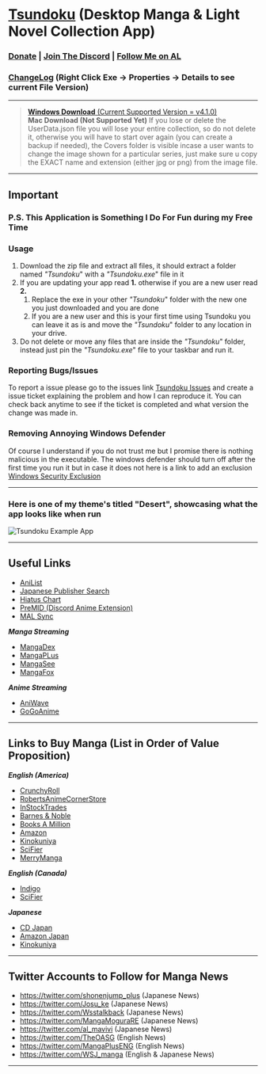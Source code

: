 # [Tsundoku](https://en.wikipedia.org/wiki/Tsundoku) (Desktop Manga & Light Novel Collection App)
### [Donate](https://www.paypal.com/donate/?business=JAYCVEJGDF4GY&no_recurring=0&item_name=Anyone+amount+helps+and+keeps+the+app+going.&currency_code=USD) | [Join The Discord](https://discord.gg/QcZ5jcFPeU) | [Follow Me on AL](https://anilist.co/user/Preminence/)
### [ChangeLog](https://github.com/Sigrec/Tsundoku/blob/main/ChangeLog.txt) (Right Click Exe → Properties → Details to see current File Version)
***
>[**Windows Download** (Current Supported Version = v4.1.0)](https://github.com/Sigrec/Tsundoku/releases/tag/v4.1.0.0)\
**Mac Download (Not Supported Yet)**
If you lose or delete the UserData.json file you will lose your entire collection, so do not delete it, otherwise you  will have to start over again (you can create a backup if needed), the Covers folder is visible incase a user wants to change the image shown for a particular series, just make sure u copy the EXACT name and extension (either jpg or png) from the image file.

***
## Important
### P.S. This Application is Something I Do For Fun during my Free Time
### Usage
1. Download the zip file and extract all files, it should extract a folder named *"Tsundoku*" with a *"Tsundoku.exe*" file in it
2. If you are updating your app read **1.** otherwise if you are a new user read **2.**
   1. Replace the exe in your other *"Tsundoku*" folder with the new one you just downloaded and you are done
   2. If you are a new user and this is your first time using Tsundoku you can leave it as is and move the *"Tsundoku*" folder to any location in your drive.
3. Do not delete or move any files that are inside the *"Tsundoku*" folder, instead just pin the *"Tsundoku.exe*" file to your taskbar and run it.

### Reporting Bugs/Issues
To report a issue please go to the issues link [Tsundoku Issues](https://github.com/Sigrec/TsundokuApp/issues) and create a issue ticket explaining the problem and how I can reproduce it. You can check back anytime to see if the ticket is completed and what version the change was made in.

### Removing Annoying Windows Defender
Of course I understand if you do not trust me but I promise there is nothing malicious in the executable. The windows defender should turn off after the first time you run it but in case it does not here is a link to add an exclusion [Windows Security Exclusion](https://support.microsoft.com/en-us/windows/add-an-exclusion-to-windows-security-811816c0-4dfd-af4a-47e4-c301afe13b26)
***
### Here is one of my theme's titled "Desert", showcasing what the app looks like when run
![Tsundoku Example App](https://github.com/Sigrec/TsundokuApp/blob/main/Src/Assets/DesertThemeExample.jpg)
***

## Useful Links
- [AniList](https://anilist.co/hom)
- [Japanese Publisher Search](https://comic.k-manga.jp/)
- [Hiatus Chart](https://www.reddit.com/r/HiatusCharts/comments/pfqlbz/all_charts/)
- [PreMID (Discord Anime Extension)](h**t**tps://premid.app/)
- [MAL Sync](https://malsync.moe/)

***Manga Streaming***
- [MangaDex](https://mangadex.org/)
- [MangaPLus](https://mangaplus.shueisha.co.jp/updates)
- [MangaSee](https://mangasee123.com/)
- [MangaFox](hhttps://fanfox.net/)

***Anime Streaming***
- [AniWave](https://aniwave.to/home)
- [GoGoAnime](https://gogoanimehd.io/)
***
## Links to Buy Manga (List in Order of Value Proposition)
***English (America)***
- [CrunchyRoll](https://store.crunchyroll.com/collections/manga-books/)
- [RobertsAnimeCornerStore](https://www.animecornerstore.com/graphicnovels1.html)
- [InStockTrades](https://www.instocktrades.com/)
- [Barnes & Noble](https://www.barnesandnoble.com/b/books/graphic-novels-comics/manga/_/N-1sZ29Z8q8Zucc)
- [Books A Million](https://www.booksamillion.com/manga)
- [Amazon](https://www.amazon.com/Manga-Comics-Graphic-Novels-Books/b?node=4367)
- [Kinokuniya](https://united-states.kinokuniya.com/)
- [SciFier](https://scifier.com/)
- [MerryManga](https://www.merrymanga.com/)

***English (Canada)***
- [Indigo](https://www.Indigo.com/)
- [SciFier](https://scifier.com/?setCurrencyId=6)

***Japanese***
- [CD Japan](https://www.cdjapan.co.jp/)
- [Amazon Japan](https://www.amazon.co.jp/)
- [Kinokuniya](https://united-states.kinokuniya.com/)
***
## Twitter Accounts to Follow for Manga News
- https://twitter.com/shonenjump_plus (Japanese News)
- https://twitter.com/Josu_ke (Japanese News)
- https://twitter.com/Wsstalkback (Japanese News)
- https://twitter.com/MangaMoguraRE (Japanese News)
- https://twitter.com/al_mavivi (Japanese News)
- https://twitter.com/TheOASG (English News)
- https://twitter.com/MangaPlusENG (English News)
- https://twitter.com/WSJ_manga (English & Japanese News)
***

